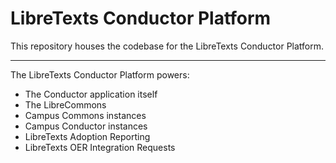 # LibreTexts Conductor Platform
This repository houses the codebase for the LibreTexts Conductor Platform.

---

The LibreTexts Conductor Platform powers:
* The Conductor application itself
* The LibreCommons
* Campus Commons instances
* Campus Conductor instances
* LibreTexts Adoption Reporting
* LibreTexts OER Integration Requests
